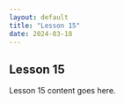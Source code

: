 ```yaml
---
layout: default
title: "Lesson 15"
date: 2024-03-18
---
```


## Lesson 15

Lesson 15 content goes here.
